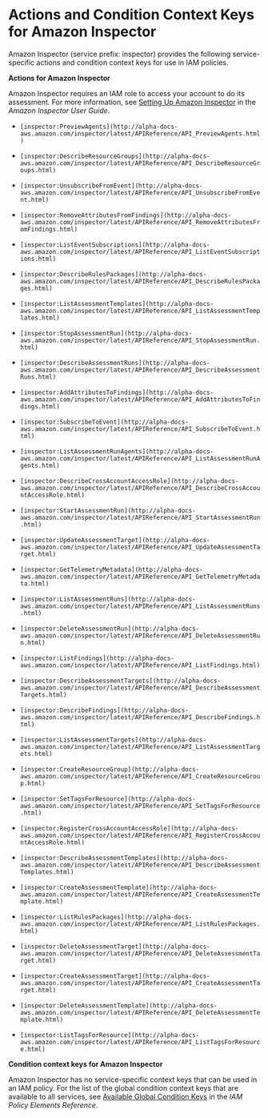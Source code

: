 # Actions and Condition Context Keys for Amazon Inspector<a name="list_inspector"></a>

Amazon Inspector \(service prefix: inspector\) provides the following service\-specific actions and condition context keys for use in IAM policies\.

**Actions for Amazon Inspector**

Amazon Inspector requires an IAM role to access your account to do its assessment\. For more information, see [Setting Up Amazon Inspector](http://alpha-docs-aws.amazon.com/inspector/latest/userguide/inspector_settingup.html) in the *Amazon Inspector User Guide*\.

+ `[inspector:PreviewAgents](http://alpha-docs-aws.amazon.com/inspector/latest/APIReference/API_PreviewAgents.html)`

+ `[inspector:DescribeResourceGroups](http://alpha-docs-aws.amazon.com/inspector/latest/APIReference/API_DescribeResourceGroups.html)`

+ `[inspector:UnsubscribeFromEvent](http://alpha-docs-aws.amazon.com/inspector/latest/APIReference/API_UnsubscribeFromEvent.html)`

+ `[inspector:RemoveAttributesFromFindings](http://alpha-docs-aws.amazon.com/inspector/latest/APIReference/API_RemoveAttributesFromFindings.html)`

+ `[inspector:ListEventSubscriptions](http://alpha-docs-aws.amazon.com/inspector/latest/APIReference/API_ListEventSubscriptions.html)`

+ `[inspector:DescribeRulesPackages](http://alpha-docs-aws.amazon.com/inspector/latest/APIReference/API_DescribeRulesPackages.html)`

+ `[inspector:ListAssessmentTemplates](http://alpha-docs-aws.amazon.com/inspector/latest/APIReference/API_ListAssessmentTemplates.html)`

+ `[inspector:StopAssessmentRun](http://alpha-docs-aws.amazon.com/inspector/latest/APIReference/API_StopAssessmentRun.html)`

+ `[inspector:DescribeAssessmentRuns](http://alpha-docs-aws.amazon.com/inspector/latest/APIReference/API_DescribeAssessmentRuns.html)`

+ `[inspector:AddAttributesToFindings](http://alpha-docs-aws.amazon.com/inspector/latest/APIReference/API_AddAttributesToFindings.html)`

+ `[inspector:SubscribeToEvent](http://alpha-docs-aws.amazon.com/inspector/latest/APIReference/API_SubscribeToEvent.html)`

+ `[inspector:ListAssessmentRunAgents](http://alpha-docs-aws.amazon.com/inspector/latest/APIReference/API_ListAssessmentRunAgents.html)`

+ `[inspector:DescribeCrossAccountAccessRole](http://alpha-docs-aws.amazon.com/inspector/latest/APIReference/API_DescribeCrossAccountAccessRole.html)`

+ `[inspector:StartAssessmentRun](http://alpha-docs-aws.amazon.com/inspector/latest/APIReference/API_StartAssessmentRun.html)`

+ `[inspector:UpdateAssessmentTarget](http://alpha-docs-aws.amazon.com/inspector/latest/APIReference/API_UpdateAssessmentTarget.html)`

+ `[inspector:GetTelemetryMetadata](http://alpha-docs-aws.amazon.com/inspector/latest/APIReference/API_GetTelemetryMetadata.html)`

+ `[inspector:ListAssessmentRuns](http://alpha-docs-aws.amazon.com/inspector/latest/APIReference/API_ListAssessmentRuns.html)`

+ `[inspector:DeleteAssessmentRun](http://alpha-docs-aws.amazon.com/inspector/latest/APIReference/API_DeleteAssessmentRun.html)`

+ `[inspector:ListFindings](http://alpha-docs-aws.amazon.com/inspector/latest/APIReference/API_ListFindings.html)`

+ `[inspector:DescribeAssessmentTargets](http://alpha-docs-aws.amazon.com/inspector/latest/APIReference/API_DescribeAssessmentTargets.html)`

+ `[inspector:DescribeFindings](http://alpha-docs-aws.amazon.com/inspector/latest/APIReference/API_DescribeFindings.html)`

+ `[inspector:ListAssessmentTargets](http://alpha-docs-aws.amazon.com/inspector/latest/APIReference/API_ListAssessmentTargets.html)`

+ `[inspector:CreateResourceGroup](http://alpha-docs-aws.amazon.com/inspector/latest/APIReference/API_CreateResourceGroup.html)`

+ `[inspector:SetTagsForResource](http://alpha-docs-aws.amazon.com/inspector/latest/APIReference/API_SetTagsForResource.html)`

+ `[inspector:RegisterCrossAccountAccessRole](http://alpha-docs-aws.amazon.com/inspector/latest/APIReference/API_RegisterCrossAccountAccessRole.html)`

+ `[inspector:DescribeAssessmentTemplates](http://alpha-docs-aws.amazon.com/inspector/latest/APIReference/API_DescribeAssessmentTemplates.html)`

+ `[inspector:CreateAssessmentTemplate](http://alpha-docs-aws.amazon.com/inspector/latest/APIReference/API_CreateAssessmentTemplate.html)`

+ `[inspector:ListRulesPackages](http://alpha-docs-aws.amazon.com/inspector/latest/APIReference/API_ListRulesPackages.html)`

+ `[inspector:DeleteAssessmentTarget](http://alpha-docs-aws.amazon.com/inspector/latest/APIReference/API_DeleteAssessmentTarget.html)`

+ `[inspector:CreateAssessmentTarget](http://alpha-docs-aws.amazon.com/inspector/latest/APIReference/API_CreateAssessmentTarget.html)`

+ `[inspector:DeleteAssessmentTemplate](http://alpha-docs-aws.amazon.com/inspector/latest/APIReference/API_DeleteAssessmentTemplate.html)`

+ `[inspector:ListTagsForResource](http://alpha-docs-aws.amazon.com/inspector/latest/APIReference/API_ListTagsForResource.html)`

**Condition context keys for Amazon Inspector**

Amazon Inspector has no service\-specific context keys that can be used in an IAM policy\. For the list of the global condition context keys that are available to all services, see [Available Global Condition Keys](reference_policies_condition-keys.md#AvailableKeys) in the *IAM Policy Elements Reference*\.